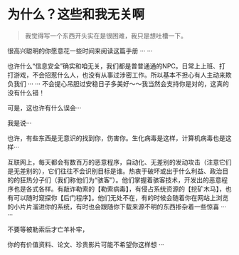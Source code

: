 # 为什么？这些和我无关啊

> 我觉得写一个东西开头实在是很困难，我只是想吐槽一下。

很高兴聪明的你愿意花一些时间来阅读这篇手册 ··· ···

也许什么“信息安全”确实和咱无关，我们都是普普通通的NPC。日常上上班、打打游戏，不会招惹什么人，也没有从事过涉密工作。所以基本不担心有人主动来欺负我们 ··· ··· 不会提心吊胆过安稳日子多美好～～我当然会支持你是对的，这真的没有什么错！

可是，这也许有什么误会···

我是说···

也许，有些东西是无意识的找到你，伤害你。生化病毒是这样，计算机病毒也是这样···

互联网上，每天都会有数百万的恶意程序，自动化、无差别的发动攻击（注意它们是无差别的），它们往往不会识别目标是谁。热衷于破坏或出于什么利益、政治目的的狂热分子们（我们称他们为“骇客”）。他们掌握着骇客技术，开发出的恶意程序也是各式各样。有敲诈勒索的【勒索病毒】，有侵占系统资源的【挖矿木马】，也有可以随时窥探你【后门程序】。他们无处不在，有的时候会随着你在网站上浏览的小片片溜进你的系统，有时也会跟随你下载来源不明的东西掺杂着一些惊喜 ··· ···

不要等被勒索后才亡羊补牢，

你的有价值资料、论文、珍贵影片可能不希望你这样想 ···
